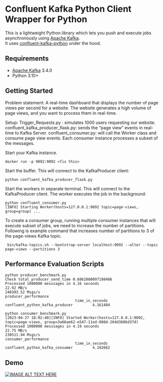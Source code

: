 # Confluent Kafka Python Client Wrapper for Python

This is a lightweight Python library which lets you push and
execute jobs asynchronously using [Apache Kafka](https://kafka.apache.org/). \
It uses
[confluent-kafka-python](https://docs.confluent.io/platform/current/clients/confluent-kafka-python/html/index.html) under the hood.

## Requirements

* [Apache Kafka](https://kafka.apache.org) 3.4.0
* Python 3.10+

## Getting Started
Problem statement: A real-time dashboard that displays the number of page views per second for a website. 
The website generates a high volume of page views, and you want to process them in real-time.


Setup:
Trigger_Requests.py : simulates 1000 users requesting our website.
confluent_kafka_producer_flask.py: sends the “page view” events in real-time to Kafka Server. 
confluent_consumer.py: will call the Worker class and consume page view events.
Each consumer instance processes a subset of the messages.


Start your Kafka instance. 

```shell
docker run -p 9092:9092 <fix this>
```


Start the buffer. This will connect to the KafkaProducer client:

```shell
python confluent_kafka_producer_flask.py
```

Start the workers in separate terminal. This will connect to the KafkaProducer client. The worker executes the job in the background:

```shell
python confluent_consumer.py
[INFO] Starting Worker(hosts=127.0.0.1:9092 topic=page-views, group=group) ...
```

To create a consumer group, running multiple consumer instances that will execute subset of jobs, we need to increase the number of partitions. Following is example command that increases number of partitions to 3 of the page-views Kafka topic.

```shell
 bin/kafka-topics.sh --bootstrap-server localhost:9092 --alter --topic page-views --partitions 3
 ```
 
 ## Performance Evaluation Scripts
 
 ```shell
python producer_benchmark.py
Check total_producer_send_time 0.6862080097198486
Processed 1000000 messsages in 4.16 seconds
22.92 MB/s
240303.52 Msgs/s
producer_performance
                                 time_in_seconds
confluent_python_kafka_producer         4.161404
```

 
 ```shell
python consumer_benchmark.py 
[2023-04-27 18:02:40][INFO] Started Worker(hosts=127.0.0.1:9092, topic=page-views, group=3a66ae62-e547-11ed-808d-264d3686d37d)
Processed 1000000 messsages in 4.19 seconds
22.75 MB/s
238511.94 Msgs/s
consumer_performance
                                 time_in_seconds
confluent_python_kafka_consumer         4.192662
```
 
 ## Demo
 

[![IMAGE ALT TEXT HERE](https://img.youtube.com/vi/gzsFujHQkUU/0.jpg)](https://youtu.be/gzsFujHQkUU)


```
